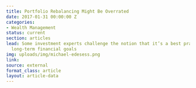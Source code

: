 ```yaml
---
title: Portfolio Rebalancing Might Be Overrated
date: 2017-01-31 00:00:00 Z
categories:
- Wealth Management
status: current
section: articles
lead: Some investment experts challenge the notion that it’s a best practice for reaching
  long-term financial goals
img: uploads/img/michael-edesess.png
link: 
source: external
format_class: article
layout: article-data
---
```


